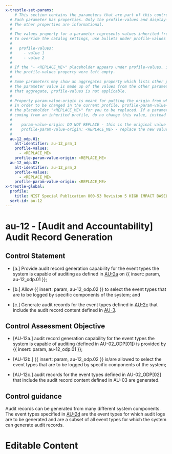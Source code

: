 ```yaml
---
x-trestle-set-params:
    # This section contains the parameters that are part of this control.
  # Each parameter has properties. Only the profile-values and display-name properties are editable.
  # The other properties are informational.
  #
  # The values property for a parameter represents values inherited from the OSCAL catalog.
  # To override the catalog settings, use bullets under profile-values as shown below:
  #
  #   profile-values:
  #     - value 1
  #     - value 2
  #
  # If the "- <REPLACE_ME>" placeholder appears under profile-values, it is the same as if
  # the profile-values property were left empty.
  #
  # Some parameters may show an aggregates property which lists other parameters. This means
  # the parameter value is made up of the values from the other parameters. For parameters
  # that aggregate, profile-values is not applicable.
  #
  # Property param-value-origin is meant for putting the origin from where that parameter comes from.
  # In order to be changed in the current profile, profile-param-value-origin property will be displayed with
  # the placeholder "<REPLACE_ME>" for you to be replaced. If a parameter already has a param-value-origin
  # coming from an inherited profile, do no change this value, instead use profile-param-value-origin as follows:
  #
  #    param-value-origin: DO NOT REPLACE - this is the original value
  #    profile-param-value-origin: <REPLACE_ME> - replace the new value required HERE
  #
  au-12_odp.01:
    alt-identifier: au-12_prm_1
    profile-values:
      - <REPLACE_ME>
    profile-param-value-origin: <REPLACE_ME>
  au-12_odp.02:
    alt-identifier: au-12_prm_2
    profile-values:
      - <REPLACE_ME>
    profile-param-value-origin: <REPLACE_ME>
x-trestle-global:
  profile:
    title: NIST Special Publication 800-53 Revision 5 HIGH IMPACT BASELINE
  sort-id: au-12
---
```


# au-12 - \[Audit and Accountability\] Audit Record Generation

## Control Statement

- \[a.\] Provide audit record generation capability for the event types the system is capable of auditing as defined in [AU-2a](#au-2_smt.a) on {{ insert: param, au-12_odp.01 }};

- \[b.\] Allow {{ insert: param, au-12_odp.02 }} to select the event types that are to be logged by specific components of the system; and

- \[c.\] Generate audit records for the event types defined in [AU-2c](#au-2_smt.c) that include the audit record content defined in [AU-3](#au-3).

## Control Assessment Objective

- \[AU-12a.\] audit record generation capability for the event types the system is capable of auditing (defined in AU-02_ODP[01]) is provided by {{ insert: param, au-12_odp.01 }};

- \[AU-12b.\] {{ insert: param, au-12_odp.02 }} is/are allowed to select the event types that are to be logged by specific components of the system;

- \[AU-12c.\] audit records for the event types defined in AU-02_ODP[02] that include the audit record content defined in AU-03 are generated.

## Control guidance

Audit records can be generated from many different system components. The event types specified in [AU-2d](#au-2_smt.d) are the event types for which audit logs are to be generated and are a subset of all event types for which the system can generate audit records.

# Editable Content

<!-- Make additions and edits below -->
<!-- The above represents the contents of the control as received by the profile, prior to additions. -->
<!-- If the profile makes additions to the control, they will appear below. -->
<!-- The above markdown may not be edited but you may edit the content below, and/or introduce new additions to be made by the profile. -->
<!-- If there is a yaml header at the top, parameter values may be edited. Use --set-parameters to incorporate the changes during assembly. -->
<!-- The content here will then replace what is in the profile for this control, after running profile-assemble. -->
<!-- The current profile has no added parts for this control, but you may add new ones here. -->
<!-- Each addition must have a heading either of the form ## Control my_addition_name -->
<!-- or ## Part a. (where the a. refers to one of the control statement labels.) -->
<!-- "## Control" parts are new parts added after the statement part. -->
<!-- "## Part" parts are new parts added into the top-level statement part with that label. -->
<!-- Subparts may be added with nested hash levels of the form ### My Subpart Name -->
<!-- underneath the parent ## Control or ## Part being added -->
<!-- See https://oscal-compass.github.io/compliance-trestle/tutorials/ssp_profile_catalog_authoring/ssp_profile_catalog_authoring for guidance. -->
